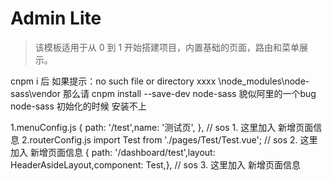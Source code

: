 # Admin Lite
> 该模板适用于从 0 到 1 开始搭建项目，内置基础的页面，路由和菜单展示。


cnpm i 后  如果提示：no such file or directory  xxxx \node_modules\node-sass\vendor
那么请  cnpm install --save-dev node-sass   貌似阿里的一个bug  node-sass 初始化的时候 安装不上

1.menuConfig.js
   { path: '/test',name: '测试页', },  // sos 1. 这里加入 新增页面信息
2.routerConfig.js
    import Test from './pages/Test/Test.vue';  // sos 2. 这里加入 新增页面信息
   { path: '/dashboard/test',layout: HeaderAsideLayout,component: Test,},  // sos 3. 这里加入 新增页面信息